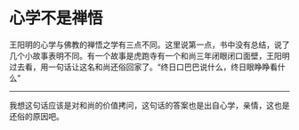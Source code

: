 # 心学不是禅悟

王阳明的心学与佛教的禅悟之学有三点不同。这里说第一点，书中没有总结，说了几个小故事表明不同。有一个故事是虎跑寺有一个和尚三年闭眼闭口面壁，王阳明过去看，用一句话让这名和尚还俗回家了。“终日口巴巴说什么，终日眼睁睁看什么”

***

我想这句话应该是对和尚的价值拷问，这句话的答案也是出自心学，亲情，这也是还俗的原因吧。